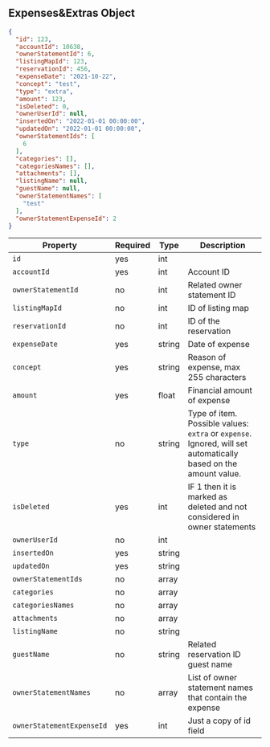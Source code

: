 ## Expenses&Extras Object

```json
{
  "id": 123,
  "accountId": 10638,
  "ownerStatementId": 6,
  "listingMapId": 123,
  "reservationId": 456,
  "expenseDate": "2021-10-22",
  "concept": "test",
  "type": "extra",
  "amount": 123,
  "isDeleted": 0,
  "ownerUserId": null,
  "insertedOn": "2022-01-01 00:00:00",
  "updatedOn": "2022-01-01 00:00:00",
  "ownerStatementIds": [
    6
  ],
  "categories": [],
  "categoriesNames": [],
  "attachments": [],
  "listingName": null,
  "guestName": null,
  "ownerStatementNames": [
    "test"
  ],
  "ownerStatementExpenseId": 2
}
```

Property | Required | Type   | Description
-------- |----------|--------| ----------- 
`id` | yes      | int    |
`accountId` | yes      | int    | Account ID
`ownerStatementId` | no       | int    | Related owner statement ID
`listingMapId` | no       | int    | ID of listing map
`reservationId` | no       | int    | ID of the reservation
`expenseDate` | yes      | string | Date of expense
`concept` | yes      | string | Reason of expense, max 255 characters
`amount` | yes      | float  | Financial amount of expense
`type` | no       | string | Type of item. Possible values: `extra` or `expense`. Ignored, will set automatically based on the amount value.
`isDeleted` | yes      | int    | IF 1 then it is marked as deleted and not considered in owner statements
`ownerUserId` | no       | int    |
`insertedOn` | yes      | string |
`updatedOn` | yes      | string |
`ownerStatementIds` | no       | array  |
`categories` | no       | array  |
`categoriesNames` | no       | array  |
`attachments` | no       | array  |
`listingName` | no       | string |
`guestName` | no       | string | Related reservation ID guest name
`ownerStatementNames` | no       | array  | List of owner statement names that contain the expense
`ownerStatementExpenseId` | yes      | int    | Just a copy of id field
